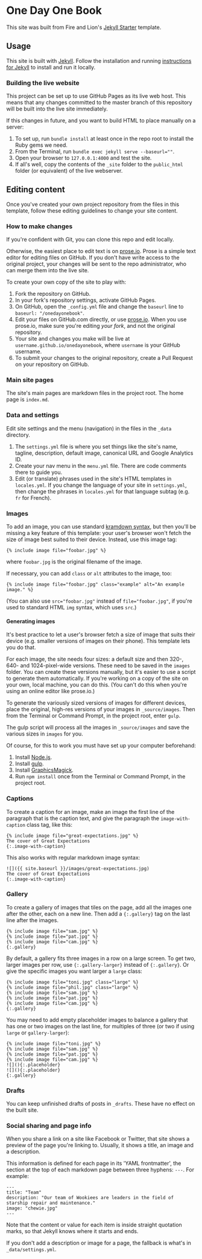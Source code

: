 # One Day One Book

This site was built from Fire and Lion's [Jekyll Starter](https://github.com/fireandlion/jekyll-starter) template.

## Usage

This site is built with [Jekyll](https://jekyllrb.com). Follow the installation and running [instructions for Jekyll](https://jekyllrb.com/docs/home/) to install and run it locally.

### Building the live website

This project can be set up to use GitHub Pages as its live web host. This means that any changes committed to the master branch of this repository will be built into the live site immediately.

If this changes in future, and you want to build HTML to place manually on a server:

1. To set up, run `bundle install` at least once in the repo root to install the Ruby gems we need.
2. From the Terminal, run `bundle exec jekyll serve --baseurl=""`.
3. Open your browser to `127.0.0.1:4000` and test the site.
4. If all's well, copy the contents of the `_site` folder to the `public_html` folder (or equivalent) of the live webserver.

## Editing content

Once you've created your own project repository from the files in this template, follow these editing guidelines to change your site content.

### How to make changes

If you're confident with Git, you can clone this repo and edit locally.

Otherwise, the easiest place to edit text is on [prose.io](https://prose.io). Prose is a simple text editor for editing files on GitHub. If you don't have write access to the original project, your changes will be sent to the repo administrator, who can merge them into the live site.

To create your own copy of the site to play with:

1. Fork the repository on GitHub.
2. In your fork's repository settings, activate GitHub Pages.
3. On GitHub, open the `_config.yml` file and change the `baseurl` line to `baseurl: "/onedayonebook"`.
4. Edit your files on GitHub.com directly, or use [prose.io](https://prose.io). When you use prose.io, make sure you're editing *your fork*, and not the original repository.
5. Your site and changes you make will be live at `username.github.io/onedayonebook`, where `username` is your GitHub username.
6. To submit your changes to the original repository, create a Pull Request on your repository on GitHub.

### Main site pages

The site's main pages are markdown files in the project root. The home page is `index.md`.

### Data and settings

Edit site settings and the menu (navigation) in the files in the `_data` directory.

1. The `settings.yml` file is where you set things like the site's name, tagline, description, default image, canonical URL and Google Analytics ID.
2. Create your nav menu in the `menu.yml` file. There are code comments there to guide you.
3. Edit (or translate) phrases used in the site's HTML templates in `locales.yml`. If you change the language of your site in `settings.yml`, then change the phrases in `locales.yml` for that language subtag (e.g. `fr` for French).

### Images

To add an image, you can use standard [kramdown syntax](https://kramdown.gettalong.org/quickref.html#links-and-images), but then you'll be missing a key feature of this template: your user's browser won't fetch the size of image best suited to their device. Instead, use this image tag:

```
{% include image file="foobar.jpg" %}
```

where `foobar.jpg` is the original filename of the image.

If necessary, you can add `class` or `alt` attributes to the image, too:

```
{% include image file="foobar.jpg" class="example" alt="An example image." %}
```

(You can also use `src="foobar.jpg"` instead of `file="foobar.jpg"`, if you're used to standard HTML `img` syntax, which uses `src`.)

#### Generating images

It's best practice to let a user's browser fetch a size of image that suits their device (e.g. smaller versions of images on their phone). This template lets you do that.

For each image, the site needs four sizes: a default size and then 320-, 640- and 1024-pixel-wide versions. These need to be saved in the `images` folder. You can create these versions manually, but it's easier to use a script to generate them automatically. If you're working on a copy of the site on your own, local machine, you can do this. (You can't do this when you're using an online editor like prose.io.)

To generate the variously sized versions of images for different devices, place the original, high-res versions of your images in `_source/images`. Then from the Terminal or Command Prompt, in the project root, enter `gulp`.

The gulp script will process all the images in `_source/images` and save the various sizes in `images` for you.

Of course, for this to work you must have set up your computer beforehand:

1. Install [Node.js](https://nodejs.org).
2. Install [gulp](https://gulpjs.com/).
3. Install [GraphicsMagick](http://www.graphicsmagick.org/).
4. Run `npm install` once from the Terminal or Command Prompt, in the project root.

### Captions

To create a caption for an image, make an image the first line of the paragraph that is the caption text, and give the paragraph the `image-with-caption` class tag, like this:

```
{% include image file="great-expectations.jpg" %}
The cover of Great Expectations
{:.image-with-caption}
```

This also works with regular markdown image syntax:

```
![]({{ site.baseurl }}/images/great-expectations.jpg)
The cover of Great Expectations
{:.image-with-caption}
```

### Gallery

To create a gallery of images that tiles on the page, add all the images one after the other, each on a new line. Then add a `{:.gallery}` tag on the last line after the images.

```
{% include image file="sam.jpg" %}
{% include image file="pat.jpg" %}
{% include image file="cam.jpg" %}
{:.gallery}
```

By default, a gallery fits three images in a row on a large screen. To get two, larger images per row, use `{:.gallery-larger}` instead of `{:.gallery}`. Or give the specific images you want larger a `large` class:

```
{% include image file="toni.jpg" class="large" %}
{% include image file="phil.jpg" class="large" %}
{% include image file="sam.jpg" %}
{% include image file="pat.jpg" %}
{% include image file="cam.jpg" %}
{:.gallery}
```

You may need to add empty placeholder images to balance a gallery that has one or two images on the last line, for multiples of three (or two if using `large` or `gallery-larger`):

```
{% include image file="toni.jpg" %}
{% include image file="sam.jpg" %}
{% include image file="pat.jpg" %}
{% include image file="cam.jpg" %}
![](){:.placeholder}
![](){:.placeholder}
{:.gallery}
```

### Drafts

You can keep unfinished drafts of posts in `_drafts`. These have no effect on the built site.

### Social sharing and page info

When you share a link on a site like Facebook or Twitter, that site shows a preview of the page you're linking to. Usually, it shows a title, an image and a description.

This information is defined for each page in its 'YAML frontmatter', the section at the top of each markdown page between three hyphens: `---`. For example:

```
---
title: "Team"
description: "Our team of Wookiees are leaders in the field of starship repair and maintenance."
image: "chewie.jpg"
---
```

Note that the content or value for each item is inside straight quotation marks, so that Jekyll knows where it starts and ends.

If you don't add a description or image for a page, the fallback is what's in `_data/settings.yml`.
